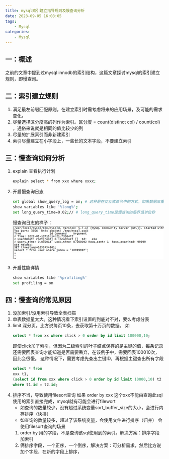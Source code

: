 ```yaml
---
title: mysql索引建立指导规则及慢查询分析
date: 2023-09-05 16:08:05
tags:
    - Mysql
categories:
    - Mysql
---
```


## 一：概述

之前的文章中提到过mysql innodb的索引结构，这篇文章探讨mysql的索引建立规则，即慢查询。

## 二：索引建立规则

1. 满足最左前缀匹配原则。在建立索引时需考虑将来的应用场景，及可能的需求变化。
2. 尽量选择区分度高的列作为索引。区分度 = count(distinct col)  / count(col) ，通俗来说就是相同的值比较少的列
3. 尽量的扩展索引而非新建索引
4. 索引尽量建立在小字段上，一些长的文本字段，不要建立索引

## 三：慢查询如何分析

1. explain 查看执行计划
    ```bash
    explain select * from xxx where xxxx;
    ```
2. 开启慢查询日志
    ```bash
    set global show_query_log = on; # 这种是在交互式命令中的方式，如果数据库重启，这些就会失效，如果需要长期有效，需要修改mysql的配置文件
    show variables like '%long%'; 
    set long_query_time=0.02;// # long_query_time是慢查询的临界值单位秒
    ```
    慢查询日志的样子：
    ![慢查询日志](/pic/manchaxunrizhi.jpg)
    
3. 开启性能详情
    ```bash
    show variables like '%profiling%'
    set profiling = on
    ```

## 四：慢查询的常见原因

1. 没加索引/没用索引导致全表扫描
2. 单表数据量太大。这种情况看下索引设置的到底对不对，要么考虑分表
3. limit 深分页。比方说每页10条，去获取第十万页的数据。 如
    ```SQL
    select * from xx where click > 0 order by id limit 100000,10;
    ```
    即使click加了索引，但因为二级索引的叶子结点保存的是主键的值，每条记录还需要回表查询才能知道是否需要丢弃，在该例子中，需要回表100010次，因此会很慢。
    这种情况下，需要考虑先查出主键ID，再根据主键查出所有字段
    ```SQL
    select * from 
    xxx t1,
    (select id from xxx where click > 0 order by id limit 10000,10) t2
    where t1.id = t2.id;
    ```
4. 排序不当，导致使用filesort查询
    如果  order by xxx 这个xxx不能由查询此sql使用的索引直接完成，mysql就有可能会进行filewort
    * 如查询的数量较少，没有超过系统变量sort_buffer_size的大小，会进行内存排序（快排）
    * 如查询的数量较多，超过了该系统变量，会使用文件进行排序（归并）
    会使用filesort查询的场景
    1. order by 用的字段，不是查询该sql使用到的索引。解决方案：排序字段加索引
    2. 俩排序字段，一个正序，一个倒序，解决方案：可分析需求，然后比方说加个字段，在新的字段上排序，